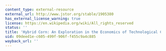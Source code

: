 ```yaml
---
content_type: external-resource
external_url: http://www.jstor.org/stable/1905380
has_external_license_warning: true
license: https://en.wikipedia.org/wiki/All_rights_reserved
status: ''
title: 'Hybrid Corn: An Exploration in the Economics of Technological Change'
uid: 09deed1e-c605-499f-906f-f455c9a4c885
wayback_url: ''
---
```

